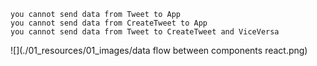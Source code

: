```
you cannot send data from Tweet to App
you cannot send data from CreateTweet to App
you cannot send data from Tweet to CreateTweet and ViceVersa
```

![](./01_resources/01_images/data flow between components react.png)

